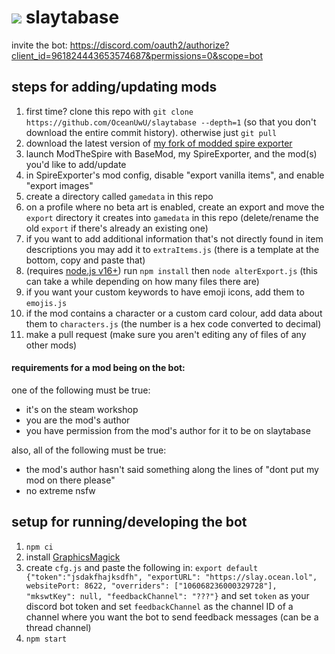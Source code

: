 # ![](static/favicon.ico) slaytabase
invite the bot: https://discord.com/oauth2/authorize?client_id=961824443653574687&permissions=0&scope=bot

## steps for adding/updating mods
1. first time? clone this repo with `git clone https://github.com/OceanUwU/slaytabase --depth=1` (so that you don't download the entire commit history). otherwise just `git pull`
2. download the latest version of [my fork of modded spire exporter](https://github.com/OceanUwU/sts-exporter/releases)
3. launch ModTheSpire with BaseMod, my SpireExporter, and the mod(s) you'd like to add/update
4. in SpireExporter's mod config, disable "export vanilla items", and enable "export images"
5. create a directory called `gamedata` in this repo
6. on a profile where no beta art is enabled, create an export and move the `export` directory it creates into `gamedata` in this repo (delete/rename the old `export` if there's already an existing one)
7. if you want to add additional information that's not directly found in item descriptions you may add it to `extraItems.js` (there is a template at the bottom, copy and paste that)
8. (requires [node.js v16+](https://nodejs.org/en/download/)) run `npm install` then `node alterExport.js` (this can take a while depending on how many files there are)
9. if you want your custom keywords to have emoji icons, add them to `emojis.js`
10. if the mod contains a character or a custom card colour, add data about them to `characters.js` (the number is a hex code converted to decimal)
11. make a pull request (make sure you aren't editing any of files of any other mods)

#### requirements for a mod being on the bot:
one of the following must be true:
- it's on the steam workshop
- you are the mod's author
- you have permission from the mod's author for it to be on slaytabase

also, all of the following must be true:
- the mod's author hasn't said something along the lines of "dont put my mod on there please"
- no extreme nsfw

## setup for running/developing the bot
1. `npm ci`
2. install [GraphicsMagick](http://www.graphicsmagick.org/download.html)
3. create `cfg.js` and paste the following in: `export default {"token":"jsdakfhajksdfh", "exportURL": "https://slay.ocean.lol", websitePort: 8622, "overriders": ["106068236000329728"], "mkswtKey": null, "feedbackChannel": "???"}` and set `token` as your discord bot token and set `feedbackChannel` as the channel ID of a channel where you want the bot to send feedback messages (can be a thread channel)
4. `npm start`